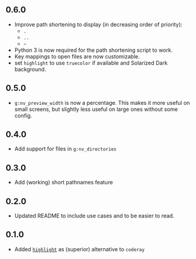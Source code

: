 ## 0.6.0

-   Improve path shortening to display (in decreasing order of
    priority):
    -   `.`
    -   `..`
    -   `~`
-   Python 3 is now required for the path shortening script to work.
-   Key mappings to open files are now customizable.
-   set `highlight` to use `truecolor` if available and Solarized Dark
    background.

## 0.5.0

-   `g:nv_preview_width` is now a percentage. This makes it more useful
    on small screens, but slightly less useful on large ones without
    some config.

## 0.4.0

-   Add support for files in `g:nv_directories`

## 0.3.0

-   Add (working) short pathnames feature

## 0.2.0

-   Updated README to include use cases and to be easier to read.

## 0.1.0

-   Added
    [`highlight`](http://www.andre-simon.de/doku/highlight/en/highlight.html)
    as (superior) alternative to `coderay`
